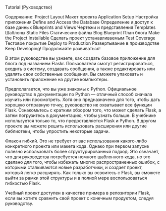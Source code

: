 Tutorial (Руководство)

Содержание:
    Project Layout                      Макет проекта
    Application Setup                   Настройка приложения
    Define and Access the Database      Определение и доступ к базе данных
    Blueprints and Views                Чертежи и представления
    Templates                           Шаблоны
    Static Files                        Статические файлы
    Blog Blueprint                      План блога
    Make the Project Installable        Сделать проект устанавливаемым
    Test Coverage                       Тестовое покрытие
    Deploy to Production                Развертывание в производстве         
    Keep Developing!                    Продолжайте развиваться!

В этом руководстве вы узнаете, как создать базовое приложение для блога под названием Flaskr.
Пользователи смогут регистрироваться, входить в систему, создавать сообщения, а также
редактировать или удалять свои собственные сообщения. Вы сможете упаковать и установить
приложение на другие компьютеры.

Предполагается, что вы уже знакомы с Python. Официальное руководство в документации по Python
— отличный способ сначала изучить или просмотреть.
Хотя оно предназначено для того, чтобы дать хорошую отправную точку, руководство не охватывает
все функции Flask. Ознакомьтесь с кратким обзором того, что может сделать Flask, а затем
погрузитесь в документацию, чтобы узнать больше. В учебнике используется только то, что
предоставляется Flask и Python. В другом проекте вы можете решить использовать расширения
или другие библиотеки, чтобы упростить некоторые задачи.

Флакон гибкий. Это не требует от вас использования какого-либо конкретного проекта или макета
кода. Однако при первом запуске полезно использовать более структурированный подход. Это
означает, что для руководства потребуется немного шаблонного кода, но это сделано для того,
чтобы избежать многих распространенных ошибок, с которыми сталкиваются новые разработчики, и
создает проект, который легко расширять. Как только вы освоитесь с Flask, вы сможете выйти
за рамки этой структуры и в полной мере воспользоваться гибкостью Flask.

Учебный проект доступен в качестве примера в репозитории Flask, если вы хотите сравнить свой
проект с конечным продуктом, следуя руководству.